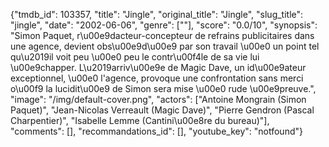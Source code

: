 {"tmdb_id": 103357, "title": "Jingle", "original_title": "Jingle", "slug_title": "jingle", "date": "2002-06-06", "genre": [""], "score": "0.0/10", "synopsis": "Simon Paquet, r\u00e9dacteur-concepteur de refrains publicitaires dans une agence, devient obs\u00e9d\u00e9 par son travail \u00e0 un point tel qu\u2019il voit peu \u00e0 peu le contr\u00f4le de sa vie lui \u00e9chapper. L\u2019arriv\u00e9e de Magic Dave, un id\u00e9ateur exceptionnel, \u00e0 l'agence, provoque une confrontation sans merci o\u00f9 la lucidit\u00e9 de Simon sera mise \u00e0 rude \u00e9preuve.", "image": "/img/default-cover.png", "actors": ["Antoine Mongrain (Simon Paquet)", "Jean-Nicolas Verreault (Magic Dave)", "Pierre Gendron (Pascal Charpentier)", "Isabelle Lemme (Cantini\u00e8re du bureau)"], "comments": [], "recommandations_id": [], "youtube_key": "notfound"}